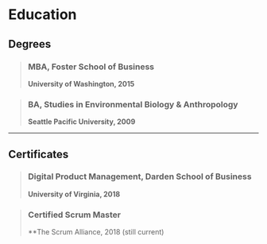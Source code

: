 
# Education
## Degrees
>### MBA, Foster School of Business
>**University of Washington, 2015**


>### BA, Studies in Environmental Biology & Anthropology
>**Seattle Pacific University, 2009**

---

## Certificates
>### Digital Product Management, Darden School of Business
>**University of Virginia, 2018**

>### Certified Scrum Master
>**The Scrum Alliance, 2018 (still current)
